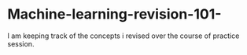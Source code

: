 # Machine-learning-revision-101-
I am keeping track of the concepts i revised over the course of practice session. 
